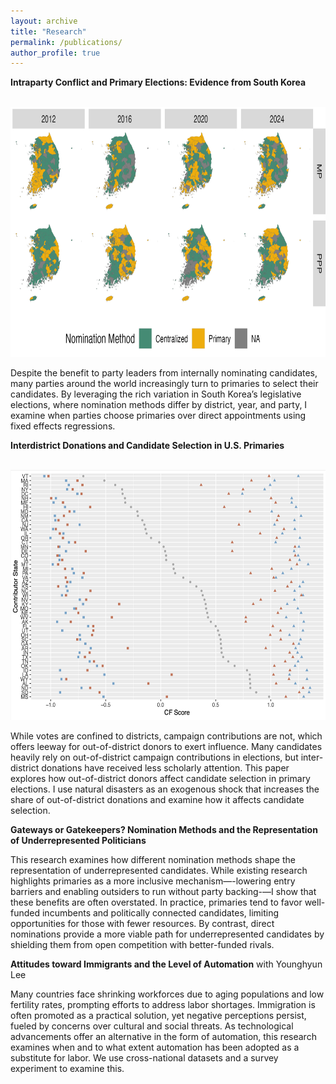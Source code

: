 ```yaml
---
layout: archive
title: "Research"
permalink: /publications/
author_profile: true
---
```


**Intraparty Conflict and Primary Elections: Evidence from South Korea**

<br/><img src='/images/csm_map2.png' width="600" height="400">

Despite the benefit to party leaders from internally nominating candidates, many parties around the world increasingly turn to primaries to select their candidates. By leveraging the rich variation in South Korea’s legislative elections, where nomination methods differ by district, year, and party, I examine when parties choose primaries over direct appointments using fixed effects regressions.

**Interdistrict Donations and Candidate Selection in U.S. Primaries**

<br/><img src='/images/cont_pattern.png' width="600" height="400">

While votes are confined to districts, campaign contributions are not, which offers leeway for out-of-district donors to exert influence. Many candidates heavily rely on out-of-district campaign contributions in elections, but inter-district donations have received less scholarly attention. This paper explores how out-of-district donors affect candidate selection in primary elections. I use natural disasters as an exogenous shock that increases the share of out-of-district donations and examine how it affects candidate selection.

**Gateways or Gatekeepers? Nomination Methods and the Representation of Underrepresented Politicians**

This research examines how different nomination methods shape the representation of underrepresented candidates. While existing research highlights primaries as a more inclusive mechanism—-lowering entry barriers and enabling outsiders to run without party backing-—I show that these benefits are often overstated. In practice, primaries tend to favor well-funded incumbents and politically connected candidates, limiting opportunities for those with fewer resources. By contrast, direct nominations provide a more viable path for underrepresented candidates by shielding them from open competition with better-funded rivals.

**Attitudes toward Immigrants and the Level of Automation** with Younghyun Lee

Many countries face shrinking workforces due to aging populations and low fertility rates, prompting efforts to address labor shortages. Immigration is often promoted as a practical solution, yet negative perceptions persist, fueled by concerns over cultural and social threats. As technological advancements offer an alternative in the form of automation, this research examines when and to what extent automation has been adopted as a substitute for labor. We use cross-national datasets and a survey experiment to examine this.